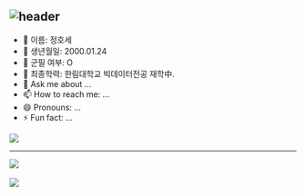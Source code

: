 ![header](https://capsule-render.vercel.app/api?type=wave&color=auto&height=300&section=header&text=Hello!&fontSize=80)
---
- 🔭 이름: 정호세
- 🌱 생년월일: 2000.01.24
- 👯 군필 여부: O
- 🤔 최종학력: 한림대학교 빅데이터전공 재학中.
- 💬 Ask me about ...
- 📫 How to reach me: ...
- 😄 Pronouns: ...
- ⚡ Fun fact: ...


<a href="https://hits.seeyoufarm.com"><img src="https://hits.seeyoufarm.com/api/count/incr/badge.svg?url=https%3A%2F%2Fgithub.com%2FJeongHoSe&count_bg=%2379C83D&title_bg=%23555555&icon=skyliner.svg&icon_color=%23E7E7E7&title=hits&edge_flat=false"/></a>

---
<img src="https://github-readme-stats.vercel.app/api/top-langs/?username=JeongHoSe&layout=compact"><br><br>
<img src="https://github-readme-stats.vercel.app/api?username=JeongHoSe&show_icons=true">

